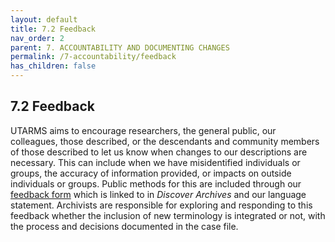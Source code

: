 ```yaml
---
layout: default
title: 7.2 Feedback
nav_order: 2
parent: 7. ACCOUNTABILITY AND DOCUMENTING CHANGES
permalink: /7-accountability/feedback
has_children: false
---
```


## 7.2 Feedback

UTARMS aims to encourage researchers, the general public, our colleagues, those described, or the descendants and community members of those described to let us know when changes to our descriptions are necessary. This can include when we have misidentified individuals or groups, the accuracy of information provided, or impacts on outside individuals or groups. Public methods for this are included through our [feedback form](https://utarms.library.utoronto.ca/feedback) which is linked to in *Discover Archives* and our language statement. Archivists are responsible for exploring and responding to this feedback whether the inclusion of new terminology is integrated or not, with the process and decisions documented in the case file.